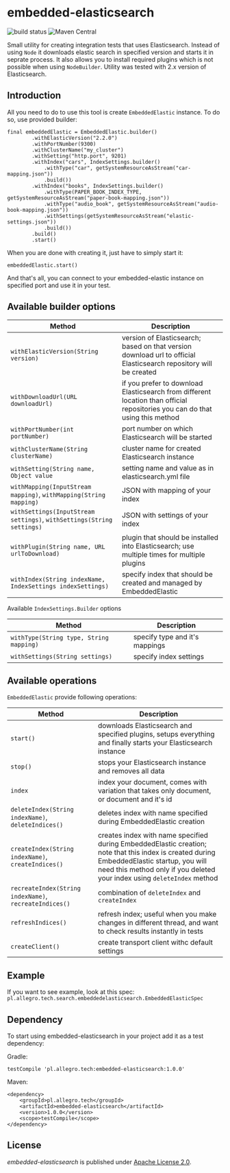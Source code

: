 # embedded-elasticsearch

![build status](https://api.travis-ci.org/allegro/embedded-elasticsearch.svg)
![Maven Central](https://maven-badges.herokuapp.com/maven-central/pl.allegro.tech/embedded-elasticsearch/badge.svg)

Small utility for creating integration tests that uses Elasticsearch. Instead of using `Node` it downloads elastic search in specified version and starts it in seprate process. It also allows you to install required plugins which is not possible when using `NodeBuilder`. Utility was tested with 2.x version of Elasticsearch.

## Introduction

All you need to do to use this tool is create `EmbeddedElastic` instance. To do so, use provided builder:

```
final embeddedElastic = EmbeddedElastic.builder()
        .withElasticVersion("2.2.0")
        .withPortNumber(9300)
        .withClusterName("my_cluster")
        .withSetting("http.port", 9201)
        .withIndex("cars", IndexSettings.builder()
            .withType("car", getSystemResourceAsStream("car-mapping.json"))
            .build())
        .withIndex("books", IndexSettings.builder()
            .withType(PAPER_BOOK_INDEX_TYPE, getSystemResourceAsStream("paper-book-mapping.json"))
            .withType("audio_book", getSystemResourceAsStream("audio-book-mapping.json"))
            .withSettings(getSystemResourceAsStream("elastic-settings.json"))
            .build())
        .build()
        .start()
```

When you are done with creating it, just have to simply start it:

```
embeddedElastic.start()
```

And that's all, you can connect to your embedded-elastic instance on specified port and use it in your test.

## Available builder options

| Method | Description |
| ------------- | ------------- |
| `withElasticVersion(String version)` | version of Elasticsearch; based on that version download url to official Elasticsearch repository will be created |
| `withDownloadUrl(URL downloadUrl)` | if you prefer to download Elasticsearch from different location than official repositories you can do that using this method |
| `withPortNumber(int portNumber)` | port number on which Elasticsearch will be started |
| `withClusterName(String clusterName)` | cluster name for created Elasticsearch instance |
| `withSetting(String name, Object value` | setting name and value as in elasticsearch.yml file |
| `withMapping(InputStream mapping)`, `withMapping(String mapping)` | JSON with mapping of your index |
| `withSettings(InputStream settings)`, `withSettings(String settings)` | JSON with settings of your index |
| `withPlugin(String name, URL urlToDownload)` | plugin that should be installed into Elasticsearch; use multiple times for multiple plugins |
| `withIndex(String indexName, IndexSettings indexSettings)` | specify index that should be created and managed by EmbeddedElastic |

Available `IndexSettings.Builder` options

| Method | Description |
| ------------- | ------------- |
| `withType(String type, String mapping)` | specify type and it's mappings |
| `withSettings(String settings)` | specify index settings |

## Available operations

`EmbeddedElastic` provide following operations:

| Method | Description |
| ------------- | ------------- |
| `start()` | downloads Elasticsearch and specified plugins, setups everything and finally starts your Elasticsearch instance |
| `stop()` | stops your Elasticsearch instance and removes all data |
| `index` | index your document, comes with variation that takes only document, or document and it's id |
| `deleteIndex(String indexName)`, `deleteIndices()`  | deletes index with name specified during EmbeddedElastic creation |
| `createIndex(String indexName)`, `createIndices()` | creates index with name specified during EmbeddedElastic creation; note that this index is created during EmbeddedElastic startup, you will need this method only if you deleted your index using `deleteIndex` method |  
| `recreateIndex(String indexName)`, `recreateIndices()` | combination of `deleteIndex` and `createIndex` |
| `refreshIndices()` | refresh index; useful when you make changes in different thread, and want to check results instantly in tests |
| `createClient()` | create transport client withc default settings |

## Example
If you want to see example, look at this spec: `pl.allegro.tech.search.embeddedelasticsearch.EmbeddedElasticSpec`

## Dependency
To start using embedded-elasticsearch in your project add it as a test dependency:

Gradle:

```
testCompile 'pl.allegro.tech:embedded-elasticsearch:1.0.0'
```

Maven:

```
<dependency>
    <groupId>pl.allegro.tech</groupId>
    <artifactId>embedded-elasticsearch</artifactId>
    <version>1.0.0</version>
    <scope>testCompile</scope>
</dependency>
```

## License

*embedded-elasticsearch* is published under [Apache License 2.0](http://www.apache.org/licenses/LICENSE-2.0).
